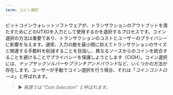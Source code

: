 ```yaml
---
term: コイン選択
---
```


ビットコインウォレットソフトウェアが、トランザクションのアウトプットを満たすためにどのUTXOを入力として使用するかを選択するプロセスです。コイン選択の方法は重要であり、トランザクションのコストとユーザーのプライバシーに影響を与えます。通常、入力の数を最小限に抑えてトランザクションのサイズと関連する手数料を削減することを目指し、異なるソースからのコインを統合することを避けることでプライバシーを保護しようとします（CIOH）。コイン選択には、*ナップサックソルバー*や*ブランチアンドバウンド*など、いくつかの方法が存在します。ユーザーが手動でコイン選択を行う場合、それは「*コインコントロール*」と呼ばれます。

> ► *英語では "Coin Selection" と呼ばれます。*